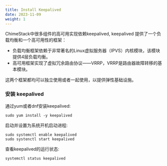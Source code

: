 ```yaml
---
title: Install Keepalived 
date: 2023-11-09
weight: 1
---
```


ChimeStack中很多组件的高可用实现依赖keepalived, keepalived 提供了一个负载均衡和一个高可用性的框架：

- 负载均衡框架依赖于非常著名的Linux虚拟服务器（IPVS）内核模块，该模块提供4层负载均衡。
- 高可用框架实现了虚拟冗余路由协议——VRRP，VRRP是路由器故障转移的基本模块。 

这两个框架都均可以独立使用或者一起使用，以提供弹性基础设施。


### 安装 keepalived 

通过yum或者dnf安装keepalived: 

```
sudo yum install -y keepalived
```

启动并设置为系统开机启动进程:

```
sudo systemctl enable keepalived
sudo systenctl start keepalived
```

查看keepalived的运行状态:

```
systemctl status keepalived
```